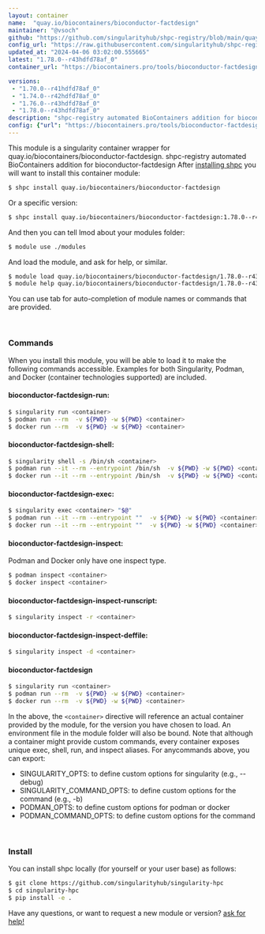 ```yaml
---
layout: container
name:  "quay.io/biocontainers/bioconductor-factdesign"
maintainer: "@vsoch"
github: "https://github.com/singularityhub/shpc-registry/blob/main/quay.io/biocontainers/bioconductor-factdesign/container.yaml"
config_url: "https://raw.githubusercontent.com/singularityhub/shpc-registry/main/quay.io/biocontainers/bioconductor-factdesign/container.yaml"
updated_at: "2024-04-06 03:02:00.555665"
latest: "1.78.0--r43hdfd78af_0"
container_url: "https://biocontainers.pro/tools/bioconductor-factdesign"

versions:
 - "1.70.0--r41hdfd78af_0"
 - "1.74.0--r42hdfd78af_0"
 - "1.76.0--r43hdfd78af_0"
 - "1.78.0--r43hdfd78af_0"
description: "shpc-registry automated BioContainers addition for bioconductor-factdesign"
config: {"url": "https://biocontainers.pro/tools/bioconductor-factdesign", "maintainer": "@vsoch", "description": "shpc-registry automated BioContainers addition for bioconductor-factdesign", "latest": {"1.78.0--r43hdfd78af_0": "sha256:1316015f187a62d7b7927fa7da99eccc9510ece8c3feac9c3557e682c9ae2ea3"}, "tags": {"1.70.0--r41hdfd78af_0": "sha256:8992262852d6969d1bfec1d6a22a36141b5d45de9efdc8d550059333f99ec53c", "1.74.0--r42hdfd78af_0": "sha256:a25582545665cfa0b00de2c87b7f12f75ab339d5a107d67cf2d9238e8a616c5a", "1.76.0--r43hdfd78af_0": "sha256:728aef1af6fabb6bfbb2ea70abae64cf951fe0e74f546946c51bad81392c12e4", "1.78.0--r43hdfd78af_0": "sha256:1316015f187a62d7b7927fa7da99eccc9510ece8c3feac9c3557e682c9ae2ea3"}, "docker": "quay.io/biocontainers/bioconductor-factdesign"}
---
```


This module is a singularity container wrapper for quay.io/biocontainers/bioconductor-factdesign.
shpc-registry automated BioContainers addition for bioconductor-factdesign
After [installing shpc](#install) you will want to install this container module:


```bash
$ shpc install quay.io/biocontainers/bioconductor-factdesign
```

Or a specific version:

```bash
$ shpc install quay.io/biocontainers/bioconductor-factdesign:1.78.0--r43hdfd78af_0
```

And then you can tell lmod about your modules folder:

```bash
$ module use ./modules
```

And load the module, and ask for help, or similar.

```bash
$ module load quay.io/biocontainers/bioconductor-factdesign/1.78.0--r43hdfd78af_0
$ module help quay.io/biocontainers/bioconductor-factdesign/1.78.0--r43hdfd78af_0
```

You can use tab for auto-completion of module names or commands that are provided.

<br>

### Commands

When you install this module, you will be able to load it to make the following commands accessible.
Examples for both Singularity, Podman, and Docker (container technologies supported) are included.

#### bioconductor-factdesign-run:

```bash
$ singularity run <container>
$ podman run --rm  -v ${PWD} -w ${PWD} <container>
$ docker run --rm  -v ${PWD} -w ${PWD} <container>
```

#### bioconductor-factdesign-shell:

```bash
$ singularity shell -s /bin/sh <container>
$ podman run --it --rm --entrypoint /bin/sh  -v ${PWD} -w ${PWD} <container>
$ docker run --it --rm --entrypoint /bin/sh  -v ${PWD} -w ${PWD} <container>
```

#### bioconductor-factdesign-exec:

```bash
$ singularity exec <container> "$@"
$ podman run --it --rm --entrypoint ""  -v ${PWD} -w ${PWD} <container> "$@"
$ docker run --it --rm --entrypoint ""  -v ${PWD} -w ${PWD} <container> "$@"
```

#### bioconductor-factdesign-inspect:

Podman and Docker only have one inspect type.

```bash
$ podman inspect <container>
$ docker inspect <container>
```

#### bioconductor-factdesign-inspect-runscript:

```bash
$ singularity inspect -r <container>
```

#### bioconductor-factdesign-inspect-deffile:

```bash
$ singularity inspect -d <container>
```



#### bioconductor-factdesign

```bash
$ singularity run <container>
$ podman run --rm  -v ${PWD} -w ${PWD} <container>
$ docker run --rm  -v ${PWD} -w ${PWD} <container>
```


In the above, the `<container>` directive will reference an actual container provided
by the module, for the version you have chosen to load. An environment file in the
module folder will also be bound. Note that although a container
might provide custom commands, every container exposes unique exec, shell, run, and
inspect aliases. For anycommands above, you can export:

 - SINGULARITY_OPTS: to define custom options for singularity (e.g., --debug)
 - SINGULARITY_COMMAND_OPTS: to define custom options for the command (e.g., -b)
 - PODMAN_OPTS: to define custom options for podman or docker
 - PODMAN_COMMAND_OPTS: to define custom options for the command

<br>

### Install

You can install shpc locally (for yourself or your user base) as follows:

```bash
$ git clone https://github.com/singularityhub/singularity-hpc
$ cd singularity-hpc
$ pip install -e .
```

Have any questions, or want to request a new module or version? [ask for help!](https://github.com/singularityhub/singularity-hpc/issues)